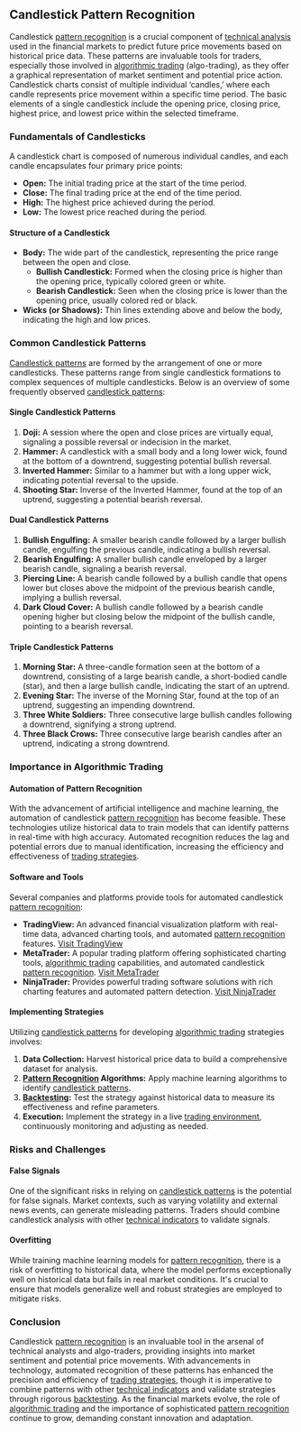 ## Candlestick Pattern Recognition

Candlestick [pattern recognition](../p/pattern_recognition.md) is a crucial component of [technical analysis](../t/technical_analysis.md) used in the financial markets to predict future price movements based on historical price data. These patterns are invaluable tools for traders, especially those involved in [algorithmic trading](../a/algorithmic_trading.md) (algo-trading), as they offer a graphical representation of market sentiment and potential price action. Candlestick charts consist of multiple individual ‘candles,’ where each candle represents price movement within a specific time period. The basic elements of a single candlestick include the opening price, closing price, highest price, and lowest price within the selected timeframe.

### Fundamentals of Candlesticks

A candlestick chart is composed of numerous individual candles, and each candle encapsulates four primary price points:

- **Open:** The initial trading price at the start of the time period.
- **Close:** The final trading price at the end of the time period.
- **High:** The highest price achieved during the period.
- **Low:** The lowest price reached during the period.

#### Structure of a Candlestick

- **Body:** The wide part of the candlestick, representing the price range between the open and close.
  - **Bullish Candlestick:** Formed when the closing price is higher than the opening price, typically colored green or white.
  - **Bearish Candlestick:** Seen when the closing price is lower than the opening price, usually colored red or black.
- **Wicks (or Shadows):** Thin lines extending above and below the body, indicating the high and low prices.

### Common Candlestick Patterns

[Candlestick patterns](../c/candlestick_patterns.md) are formed by the arrangement of one or more candlesticks. These patterns range from single candlestick formations to complex sequences of multiple candlesticks. Below is an overview of some frequently observed [candlestick patterns](../c/candlestick_patterns.md):

#### Single Candlestick Patterns

1. **Doji:** A session where the open and close prices are virtually equal, signaling a possible reversal or indecision in the market.
2. **Hammer:** A candlestick with a small body and a long lower wick, found at the bottom of a downtrend, suggesting potential bullish reversal.
3. **Inverted Hammer:** Similar to a hammer but with a long upper wick, indicating potential reversal to the upside.
4. **Shooting Star:** Inverse of the Inverted Hammer, found at the top of an uptrend, suggesting a potential bearish reversal.

#### Dual Candlestick Patterns

1. **Bullish Engulfing:** A smaller bearish candle followed by a larger bullish candle, engulfing the previous candle, indicating a bullish reversal.
2. **Bearish Engulfing:** A smaller bullish candle enveloped by a larger bearish candle, signaling a bearish reversal.
3. **Piercing Line:** A bearish candle followed by a bullish candle that opens lower but closes above the midpoint of the previous bearish candle, implying a bullish reversal.
4. **Dark Cloud Cover:** A bullish candle followed by a bearish candle opening higher but closing below the midpoint of the bullish candle, pointing to a bearish reversal.

#### Triple Candlestick Patterns

1. **Morning Star:** A three-candle formation seen at the bottom of a downtrend, consisting of a large bearish candle, a short-bodied candle (star), and then a large bullish candle, indicating the start of an uptrend.
2. **Evening Star:** The inverse of the Morning Star, found at the top of an uptrend, suggesting an impending downtrend.
3. **Three White Soldiers:** Three consecutive large bullish candles following a downtrend, signifying a strong uptrend.
4. **Three Black Crows:** Three consecutive large bearish candles after an uptrend, indicating a strong downtrend.

### Importance in Algorithmic Trading

#### Automation of Pattern Recognition

With the advancement of artificial intelligence and machine learning, the automation of candlestick [pattern recognition](../p/pattern_recognition.md) has become feasible. These technologies utilize historical data to train models that can identify patterns in real-time with high accuracy. Automated recognition reduces the lag and potential errors due to manual identification, increasing the efficiency and effectiveness of [trading strategies](../t/trading_strategies.md).

#### Software and Tools

Several companies and platforms provide tools for automated candlestick [pattern recognition](../p/pattern_recognition.md):

- **TradingView:** An advanced financial visualization platform with real-time data, advanced charting tools, and automated [pattern recognition](../p/pattern_recognition.md) features. [Visit TradingView](https://www.tradingview.com/)
- **MetaTrader:** A popular trading platform offering sophisticated charting tools, [algorithmic trading](../a/algorithmic_trading.md) capabilities, and automated candlestick [pattern recognition](../p/pattern_recognition.md). [Visit MetaTrader](https://www.metatrader4.com/)
- **NinjaTrader:** Provides powerful trading software solutions with rich charting features and automated pattern detection. [Visit NinjaTrader](https://ninjatrader.com/)

#### Implementing Strategies

Utilizing [candlestick patterns](../c/candlestick_patterns.md) for developing [algorithmic trading](../a/algorithmic_trading.md) strategies involves:

1. **Data Collection:** Harvest historical price data to build a comprehensive dataset for analysis.
2. **[Pattern Recognition](../p/pattern_recognition.md) Algorithms:** Apply machine learning algorithms to identify [candlestick patterns](../c/candlestick_patterns.md).
3. **[Backtesting](../b/backtesting.md):** Test the strategy against historical data to measure its effectiveness and refine parameters.
4. **Execution:** Implement the strategy in a live [trading environment](../t/trading_environment.md), continuously monitoring and adjusting as needed.

### Risks and Challenges

#### False Signals

One of the significant risks in relying on [candlestick patterns](../c/candlestick_patterns.md) is the potential for false signals. Market contexts, such as varying volatility and external news events, can generate misleading patterns. Traders should combine candlestick analysis with other [technical indicators](../t/technical_indicators.md) to validate signals.

#### Overfitting

While training machine learning models for [pattern recognition](../p/pattern_recognition.md), there is a risk of overfitting to historical data, where the model performs exceptionally well on historical data but fails in real market conditions. It's crucial to ensure that models generalize well and robust strategies are employed to mitigate risks.

### Conclusion

Candlestick [pattern recognition](../p/pattern_recognition.md) is an invaluable tool in the arsenal of technical analysts and algo-traders, providing insights into market sentiment and potential price movements. With advancements in technology, automated recognition of these patterns has enhanced the precision and efficiency of [trading strategies](../t/trading_strategies.md), though it is imperative to combine patterns with other [technical indicators](../t/technical_indicators.md) and validate strategies through rigorous [backtesting](../b/backtesting.md). As the financial markets evolve, the role of [algorithmic trading](../a/algorithmic_trading.md) and the importance of sophisticated [pattern recognition](../p/pattern_recognition.md) continue to grow, demanding constant innovation and adaptation.